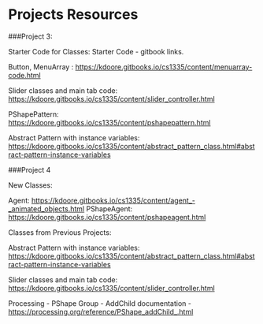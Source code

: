 # Projects Resources


###Project 3:


Starter Code for Classes:  Starter Code - gitbook links.


Button, MenuArray : https://kdoore.gitbooks.io/cs1335/content/menuarray-code.html

Slider classes and main tab code: https://kdoore.gitbooks.io/cs1335/content/slider_controller.html

 PShapePattern: https://kdoore.gitbooks.io/cs1335/content/pshapepattern.html

Abstract Pattern with instance variables: https://kdoore.gitbooks.io/cs1335/content/abstract_pattern_class.html#abstract-pattern-instance-variables


###Project 4

New Classes:

Agent: https://kdoore.gitbooks.io/cs1335/content/agent_-_animated_objects.html
PShapeAgent: https://kdoore.gitbooks.io/cs1335/content/pshapeagent.html
 
Classes from Previous Projects:

Abstract Pattern with instance variables: https://kdoore.gitbooks.io/cs1335/content/abstract_pattern_class.html#abstract-pattern-instance-variables

 
 Slider classes and main tab code: https://kdoore.gitbooks.io/cs1335/content/slider_controller.html

 

Processing - PShape Group - AddChild documentation -https://processing.org/reference/PShape_addChild_.html